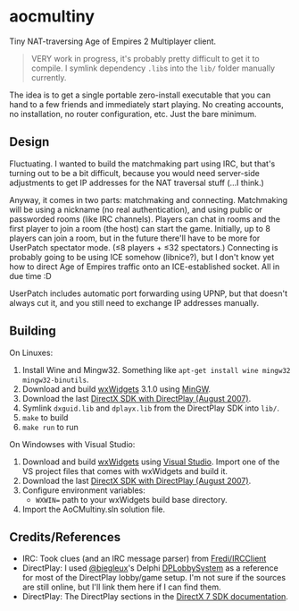 # aocmultiny

Tiny NAT-traversing Age of Empires 2 Multiplayer client.

> VERY work in progress, it's probably pretty difficult to get it to compile. I
> symlink dependency `.lib`s into the `lib/` folder manually currently.

The idea is to get a single portable zero-install executable that you can hand
to a few friends and immediately start playing. No creating accounts, no
installation, no router configuration, etc. Just the bare minimum.

## Design

Fluctuating. I wanted to build the matchmaking part using IRC, but that's
turning out to be a bit difficult, because you would need server-side
adjustments to get IP addresses for the NAT traversal stuff (…I think.)

Anyway, it comes in two parts: matchmaking and connecting. Matchmaking will be
using a nickname (no real authentication), and using public or passworded rooms
(like IRC channels). Players can chat in rooms and the first player to join a
room (the host) can start the game. Initially, up to 8 players can join a room,
but in the future there'll have to be more for UserPatch spectator mode.
(≤8 players + ≤32 spectators.) Connecting is probably going to be using ICE
somehow (libnice?), but I don't know yet how to direct Age of Empires traffic
onto an ICE-established socket. All in due time :D

UserPatch includes automatic port forwarding using UPNP, but that doesn't always
cut it, and you still need to exchange IP addresses manually.

## Building

On Linuxes:

 1. Install Wine and Mingw32. Something like
    `apt-get install wine mingw32 mingw32-binutils`.
 2. Download and build [wxWidgets] 3.1.0 using [MinGW][mingwbuild].
 3. Download the last [DirectX SDK with DirectPlay (August 2007)].
 4. Symlink `dxguid.lib` and `dplayx.lib` from the DirectPlay SDK into `lib/`.
 5. `make` to build
 6. `make run` to run

On Windowses with Visual Studio:

 1. Download and build [wxWidgets] using [Visual Studio][vsbuild]. Import one of
    the VS project files that comes with wxWidgets and build it.
 2. Download the last [DirectX SDK with DirectPlay (August 2007)].
 3. Configure environment variables:
    - `WXWIN=` path to your wxWidgets build base directory.
 4. Import the AoCMultiny.sln solution file.

## Credits/References

 - IRC: Took clues (and an IRC message parser) from [Fredi/IRCClient]
 - DirectPlay: I used [@biegleux]'s Delphi [DPLobbySystem] as a reference for
   most of the DirectPlay lobby/game setup. I'm not sure if the sources are
   still online, but I'll link them here if I can find them.
 - DirectPlay: The DirectPlay sections in the [DirectX 7 SDK documentation].

[Fredi/IRCClient]: https://github.com/Fredi/IRCClient
[@biegleux]: https://github.com/biegleux
[DPLobbySystem]: https://web.archive.org/web/20140519214627/https://code.google.com/p/dplobbysystem/
[wxWidgets]: https://wxwidgets.org/
[DirectX SDK with DirectPlay (August 2007)]: https://www.microsoft.com/en-us/download/details.aspx?id=13287
[mingwbuild]: https://wiki.wxwidgets.org/Cross-Compiling_Under_Linux#Cross-compiling_under_Linux_for_MS_Windows
[vsbuild]: https://wiki.wxwidgets.org/Microsoft_Visual_C%2B%2B_Guide
[DirectX 7 SDK documentation]: http://idlebeaver.ninja/dx7/
